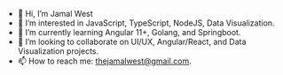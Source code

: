 - 👋 Hi, I’m Jamal West
- 👀 I’m interested in JavaScript, TypeScript, NodeJS, Data Visualization.
- 🌱 I’m currently learning Angular 11+, Golang, and Springboot.
- 💞️ I’m looking to collaborate on UI/UX, Angular/React, and Data Visualization projects.
- 📫 How to reach me: thejamalwest@gmail.com.
<!---
JWest2323/JWest2323 is a ✨ special ✨ repository because its `README.md` (this file) appears on your GitHub profile.
You can click the Preview link to take a look at your changes.
--->
